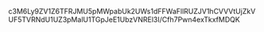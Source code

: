 c3M6Ly9ZV1Z6TFRJMU5pMWpabUk2UWs1dFFWaFllRUZJV1hCVVVtUjZkVUF5TVRNdU1UZ3pMalU1TGpJeE1UbzVNREl3I/Cfh7Pwn4exTkxfMDQK